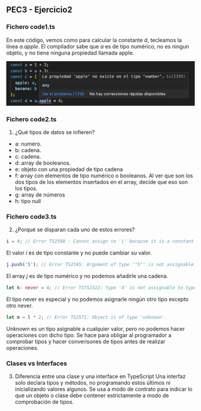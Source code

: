 ## PEC3 - Ejercicio2

### **Fichero code1.ts**
En este código, vemos como para calcular la constante d, tecleamos la línea _a.apple_. El compilador sabe que _a_ es de tipo numérico, no es ningun objeto, y no tiene ninguna propiedad llamada apple. 

![error de tipos](error_code1.png)


### **Fichero code2.ts**
1. ¿Qué tipos de datos se infieren?
- a: numero. 
- b: cadena. 
- c: cadena.
- d: array de booleanos.
- e: objeto con una propiedad de tipo cadena
- f: array con elementos de tipo numérico o booleanos. Al ver que son los dos tipos de los elementos insertados en el array, decide que eso son los tipos.
- g: array de números
- h: tipo null 


### **Fichero code3.ts**

2. ¿Porqué se disparan cada uno de estos errores?

```typescript
i = 4; // Error TS2588 : Cannot assign to 'i' because it is a constant.ts(2588)
```
El valor _i_ es de tipo constante y no puede cambiar su valor.


```typescript
j.push('5'); // Error TS2345: Argument of type '"5"' is not assignable to parameter of type 'number'.
```
El array _j_ es de tipo numérico y no podemos añadirle una cadena.

```typescript
let k: never = 4; // Error TSTS2322: Type '4' is not assignable to type 'never'.
```
El tipo never es especial y no podemos asignarle ningún otro tipo excepto otro never.


```typescript
let m = l * 2; // Error TS2571: Object is of type 'unknown'.
```
Unknown es un tipo asignable a cualquier valor, pero no podemos hacer operaciones con dicho tipo. Se hace para obligar al programador a comprobar tipos y hacer converisones de tipos antes de realizar operaciones.

### **Clases vs Interfaces**
3. Diferencia entre una clase y una interface en TypeScript
Una interfaz solo declara tipos y métodos, no programando estos últimos ni inicializando valores algunos. Se usa a modo de contrato para indicar lo que un objeto o clase debe contener estrictamente a modo de comprobación de tipos.

